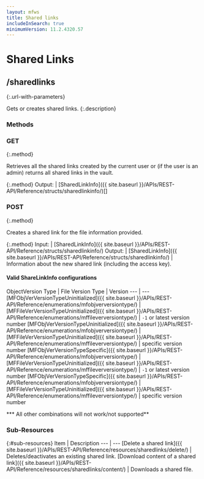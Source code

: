 ```yaml
---
layout: mfws
title: Shared links
includeInSearch: true
minimumVersion: 11.2.4320.57
---
```


# Shared Links

## /sharedlinks
{:.url-with-parameters}

Gets or creates shared links.
{:.description}

### Methods

### GET
{:.method}

Retrieves all the shared links created by the current user or (if the user is an admin) returns all shared links in the vault.

{:.method}
Output: | [SharedLinkInfo]({{ site.baseurl }}/APIs/REST-API/Reference/structs/sharedlinkinfo/)[]

### POST
{:.method}

Creates a shared link for the file information provided.

{:.method}
Input: | [SharedLinkInfo]({{ site.baseurl }}/APIs/REST-API/Reference/structs/sharedlinkinfo/)
Output: | [SharedLinkInfo]({{ site.baseurl }}/APIs/REST-API/Reference/structs/sharedlinkinfo/)
| Information about the new shared link (including the access key).

#### Valid ShareLinkInfo configurations

ObjectVersion Type | File Version Type | Version
--- | ---
[MFObjVerVersionTypeUninitialized]({{ site.baseurl }}/APIs/REST-API/Reference/enumerations/mfobjverversiontype/) | [MFFileVerVersionTypeUninitialized]({{ site.baseurl }}/APIs/REST-API/Reference/enumerations/mffileverversiontype/) | `-1` or latest version number
[MFObjVerVersionTypeUninitialized]({{ site.baseurl }}/APIs/REST-API/Reference/enumerations/mfobjverversiontype/) | [MFFileVerVersionTypeUninitialized]({{ site.baseurl }}/APIs/REST-API/Reference/enumerations/mffileverversiontype/) | specific version number
[MFObjVerVersionTypeSpecific]({{ site.baseurl }}/APIs/REST-API/Reference/enumerations/mfobjverversiontype/) | [MFFileVerVersionTypeUninitialized]({{ site.baseurl }}/APIs/REST-API/Reference/enumerations/mffileverversiontype/) | `-1` or latest version number
[MFObjVerVersionTypeSpecific]({{ site.baseurl }}/APIs/REST-API/Reference/enumerations/mfobjverversiontype/) | [MFFileVerVersionTypeUninitialized]({{ site.baseurl }}/APIs/REST-API/Reference/enumerations/mffileverversiontype/) | specific version number

*** All other combinations will not work/not supported**

### Sub-Resources

{:#sub-resources}
Item | Description
--- | ---
[Delete a shared link]({{ site.baseurl }}/APIs/REST-API/Reference/resources/sharedlinks/delete/) | Deletes/deactivates an existing shared link.
[Download content of a shared link]({{ site.baseurl }}/APIs/REST-API/Reference/resources/sharedlinks/content/) | Downloads a shared file.
